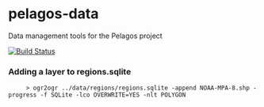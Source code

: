 pelagos-data
============

Data management tools for the Pelagos project

[![Build Status](https://travis-ci.org/SkyTruth/pelagos-data.svg?branch=pipeline)](https://travis-ci.org/SkyTruth/pelagos-data)



### Adding a layer to regions.sqlite ###

         > ogr2ogr ../data/regions/regions.sqlite -append NOAA-MPA-8.shp -progress -f SQLite -lco OVERWRITE=YES -nlt POLYGON
